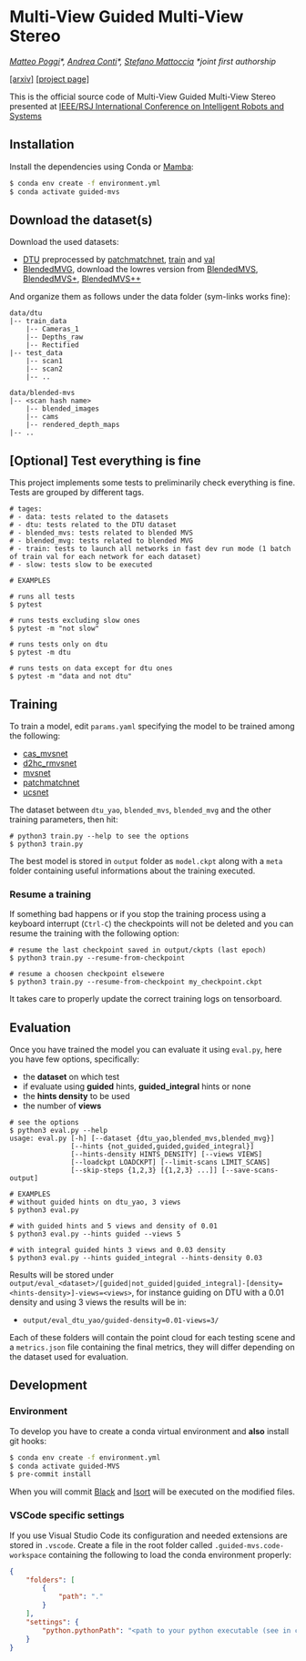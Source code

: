 # Multi-View Guided Multi-View Stereo

_[Matteo Poggi](https://mattpoggi.github.io/)\*, [Andrea Conti](https://andreaconti.github.io/)\*, [Stefano Mattoccia](http://vision.deis.unibo.it/~smatt/Site/Home.html)  *joint first authorship_


[[arxiv]]()
[[project page]](https://andreaconti.github.io/projects/multiview_guided_multiview_stereo/)

This is the official source code of Multi-View Guided Multi-View Stereo presented at [IEEE/RSJ International Conference on Intelligent Robots and Systems](https://iros2022.org/)

## Installation

Install the dependencies using Conda or [Mamba](https://github.com/mamba-org/mamba):

```bash
$ conda env create -f environment.yml
$ conda activate guided-mvs
```

## Download the dataset(s)

Download the used datasets:

* [DTU](http://roboimagedata.compute.dtu.dk/?page_id=36) preprocessed by [patchmatchnet](https://github.com/FangjinhuaWang/PatchmatchNet), [train](https://polybox.ethz.ch/index.php/s/ugDdJQIuZTk4S35) and [val](https://drive.google.com/file/d/1jN8yEQX0a-S22XwUjISM8xSJD39pFLL_/view?usp=sharing)
* [BlendedMVG](https://github.com/YoYo000/BlendedMVS), download the lowres version from [BlendedMVS](https://1drv.ms/u/s!Ag8Dbz2Aqc81gVDu7FHfbPZwqhIy?e=BHY07t), [BlendedMVS+](https://1drv.ms/u/s!Ag8Dbz2Aqc81gVLILxpohZLEYiIa?e=MhwYSR), [BlendedMVS++](https://1drv.ms/u/s!Ag8Dbz2Aqc81gVHCxmURGz0UBGns?e=Tnw2KY)

And organize them as follows under the data folder (sym-links works fine):
 
```
data/dtu
|-- train_data
    |-- Cameras_1
    |-- Depths_raw
    |-- Rectified
|-- test_data
    |-- scan1 
    |-- scan2
    |-- ..

data/blended-mvs
|-- <scan hash name>
    |-- blended_images
    |-- cams 
    |-- rendered_depth_maps
|-- ..
```

## [Optional] Test everything is fine

This project implements some tests to preliminarily check everything is fine. Tests are grouped by different tags.

``` 
# tages:
# - data: tests related to the datasets
# - dtu: tests related to the DTU dataset
# - blended_mvs: tests related to blended MVS
# - blended_mvg: tests related to blended MVG
# - train: tests to launch all networks in fast dev run mode (1 batch of train val for each network for each dataset)
# - slow: tests slow to be executed

# EXAMPLES

# runs all tests
$ pytest

# runs tests excluding slow ones
$ pytest -m "not slow"

# runs tests only on dtu
$ pytest -m dtu

# runs tests on data except for dtu ones
$ pytest -m "data and not dtu"
```

## Training

To train a model, edit ``params.yaml`` specifying the model to be trained among the following:

* [cas_mvsnet](https://arxiv.org/pdf/1912.06378.pdf)
* [d2hc_rmvsnet](https://www.ecva.net/papers/eccv_2020/papers_ECCV/papers/123490647.pdf)
* [mvsnet](https://arxiv.org/pdf/1804.02505.pdf)
* [patchmatchnet](https://arxiv.org/pdf/2012.01411.pdf)
* [ucsnet](https://arxiv.org/abs/1911.12012)

The dataset between ``dtu_yao``, `blended_mvs`, ``blended_mvg`` and the other training parameters, then hit:

```
# python3 train.py --help to see the options
$ python3 train.py
```

The best model is stored in ``output`` folder as ``model.ckpt`` along with a ``meta`` folder containing useful informations about the training executed.

### Resume a training

If something bad happens or if you stop the training process using a keyboard interrupt (``Ctrl-C``) the checkpoints will not be deleted and you can resume
the training with the following option:

```
# resume the last checkpoint saved in output/ckpts (last epoch)
$ python3 train.py --resume-from-checkpoint

# resume a choosen checkpoint elsewere
$ python3 train.py --resume-from-checkpoint my_checkpoint.ckpt
```

It takes care to properly update the correct training logs on tensorboard.

## Evaluation

Once you have trained the model you can evaluate it using ``eval.py``, here you have few options, specifically:

* the **dataset** on which test
* if evaluate using **guided** hints, **guided_integral** hints or none
* the **hints density** to be used
* the number of **views**

```
# see the options
$ python3 eval.py --help
usage: eval.py [-h] [--dataset {dtu_yao,blended_mvs,blended_mvg}]
               [--hints {not_guided,guided,guided_integral}]
               [--hints-density HINTS_DENSITY] [--views VIEWS]
               [--loadckpt LOADCKPT] [--limit-scans LIMIT_SCANS]
               [--skip-steps {1,2,3} [{1,2,3} ...]] [--save-scans-output]

# EXAMPLES
# without guided hints on dtu_yao, 3 views
$ python3 eval.py

# with guided hints and 5 views and density of 0.01
$ python3 eval.py --hints guided --views 5

# with integral guided hints 3 views and 0.03 density
$ python3 eval.py --hints guided_integral --hints-density 0.03
```

Results will be stored under ``output/eval_<dataset>/[guided|not_guided|guided_integral]-[density=<hints-density>]-views=<views>``, for instance guiding on DTU with a 0.01 density and using 3 views the results will be in:

* ``output/eval_dtu_yao/guided-density=0.01-views=3/``

Each of these folders will contain the point cloud for each testing scene and a ``metrics.json`` file containing the final metrics, they will differ depending on the dataset used for evaluation.

## Development

### Environment

To develop you have to create a conda virtual environment and **also** install git hooks:

```bash
$ conda env create -f environment.yml
$ conda activate guided-MVS
$ pre-commit install
```

When you will commit [Black](https://github.com/psf/black) and [Isort](https://pypi.org/project/isort/) will be executed on the modified
files.

### VSCode specific settings

If you use Visual Studio Code its configuration and needed extensions are stored in ``.vscode``. Create a file in the root folder called ``.guided-mvs.code-workspace`` containing the following to load the conda environment properly:

```json
{
    "folders": [
        {
            "path": "."
        }
    ],
    "settings": {
        "python.pythonPath": "<path to your python executable (see in conda)>"
    }
}
```
